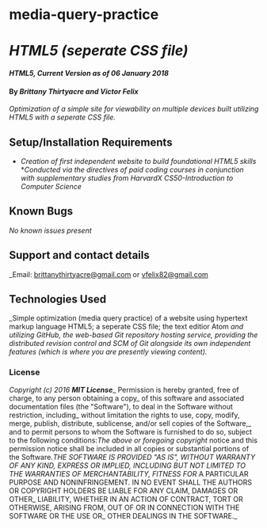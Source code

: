 # media-query-practice
# _HTML5 (seperate CSS file)_
#### _HTML5, Current Version as of 06 January 2018_
#### By _**Brittany Thirtyacre and Victor Felix**_
_Optimization of a simple site for viewability on multiple devices built utilizing HTML5 with a seperate CSS file._
## Setup/Installation Requirements
* _Creation of first independent website to build foundational HTML5 skills_
*_Conducted via the directives of paid coding courses in conjunction with supplementary studies from HarvardX CS50-Introduction to Computer Science_
## Known Bugs
_No known issues present_
## Support and contact details
_Email: brittanythirtyacre@gmail.com or vfelix82@gmail.com
## Technologies Used
_Simple optimization (media query practice) of a website using hypertext markup language HTML5; a seperate CSS file; the text editior Atom 
_and utilizing GitHub, the web-based Git repository hosting service, providing the distributed revision control and SCM of Git alongside its 
own independent features (which is where you are presently viewing content)._
### License
_Copyright (c) 2016 **_MIT License_**__ Permission is hereby granted, free of charge, to any person obtaining a copy_
of this software and associated documentation files (the "Software"), to deal in the Software without restriction, including_
without limitation the rights to use, copy, modify, merge, publish, distribute, sublicense, and/or sell copies of the Software,_
and to permit persons to whom the Software is furnished to do so, subject to the following conditions:_The above or foregoing copyright_
notice and this permission notice shall be included in all copies or substantial portions of the Software.__THE SOFTWARE IS PROVIDED_
"AS IS", WITHOUT WARRANTY OF ANY KIND, EXPRESS OR IMPLIED, INCLUDING BUT NOT LIMITED TO THE WARRANTIES OF MERCHANTABILITY, FITNESS FOR_
A PARTICULAR PURPOSE AND NONINFRINGEMENT. IN NO EVENT SHALL THE AUTHORS OR COPYRIGHT HOLDERS BE LIABLE FOR ANY CLAIM, DAMAGES OR OTHER_
LIABILITY, WHETHER IN AN ACTION OF CONTRACT, TORT OR OTHERWISE, ARISING FROM, OUT OF OR IN CONNECTION WITH THE SOFTWARE OR THE USE OR_
OTHER DEALINGS IN THE SOFTWARE._
